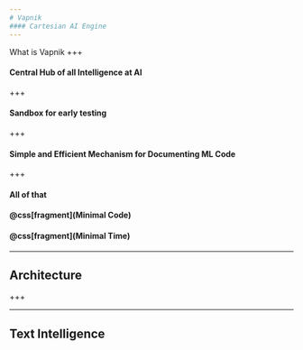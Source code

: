 ```yaml
---
# Vapnik
#### Cartesian AI Engine
---
```

What is Vapnik
+++
#### Central Hub of all Intelligence at AI
+++
#### Sandbox for early testing
+++
#### Simple and Efficient Mechanism for Documenting ML Code
+++
#### All of that
#### @css[fragment](Minimal Code)
#### @css[fragment](Minimal Time)
---
## Architecture
+++

---
## Text Intelligence

